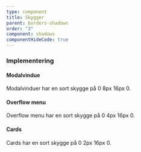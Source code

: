 ```yaml
---
type: component
title: Skygger
parent: borders-shadows
order: "3"
component: shadows
componentHideCode: true
---
```


### Implementering
#### Modalvindue

Modalvinduer har en sort skygge på 0 8px 16px 0.

#### Overflow menu

Overflow menu har en sort skygge på 0 4px 16px 0.

#### Cards

Cards har en sort skygge på 0 2px 16px 0.
